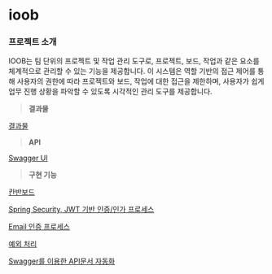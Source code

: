 # ioob

### 프로젝트 소개

IOOB는 팀 단위의 프로젝트 및 작업 관리 도구로, 프로젝트, 보드, 작업과 같은 요소를 체계적으로 관리할 수 있는 기능을 제공합니다. 
이 시스템은 역할 기반의 접근 제어를 통해 사용자의 권한에 따라 프로젝트와 보드, 작업에 대한 접근을 제한하며, 사용자가 쉽게 업무 진행 상황을 파악할 수 있도록 시각적인 관리 도구를 제공합니다.

> **결과물**
> 

[결과물](https://zircon-flier-138.notion.site/13d3b5b1b689800982a9dbfcc2f773ee)

> **API**
> 

[Swagger UI](https://zircon-flier-138.notion.site/Swagger-UI-13c3b5b1b689805a94e0de1492a1d6e0)

> **구현 기능**
> 

[칸반보드](https://zircon-flier-138.notion.site/604fa662819245dca51f4cc624a15100)

[Spring Security, JWT 기반 인증/인가 프로세스](https://zircon-flier-138.notion.site/Spring-Security-JWT-13c3b5b1b68980ffb686c5f22018b420)

[Email 인증 프로세스](https://zircon-flier-138.notion.site/Email-dcba921aeeac40139b96842aada50a09)

[예외 처리](https://zircon-flier-138.notion.site/f2f7ea1f6f7949b596d8df3956a7feb2)

[Swagger를 이용한 API문서 자동화](https://zircon-flier-138.notion.site/Swagger-API-26144ef190bd42439dc2a46a0856b8f8)
